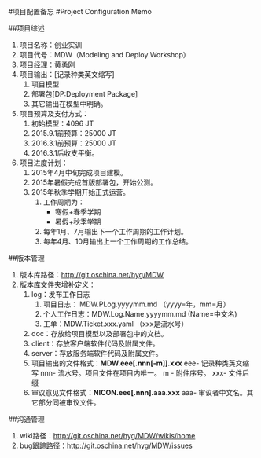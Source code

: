 #项目配置备忘
#Project Configuration Memo

##项目综述
1. 项目名称：创业实训
1. 项目代号：MDW（Modeling and Deploy Workshop）
1. 项目经理：黄勇刚
1. 项目输出：[记录种类英文缩写]
	1. 项目模型
	2. 部署包[DP:Deployment Package]
	3. 其它输出在模型中明确。
1. 项目预算及支付方式：
	1. 初始模型：4096 JT
	2. 2015.9.1前预算：25000 JT
	3. 2016.3.1前预算：25000 JT
	4. 2016.3.1后收支平衡。
1. 项目进度计划：
	1. 2015年4月中旬完成项目建模。
	2. 2015年暑假完成首版部署包，开始公测。
	3. 2015年秋季学期开始正式运营。
		1. 工作周期为：
			* 寒假+春季学期
			* 暑假+秋季学期
		2. 每年1月、7月输出下一个工作周期的工作计划。
		3. 每年4月、10月输出上一个工作周期的工作总结。

##版本管理
1. 版本库路径：http://git.oschina.net/hyg/MDW
2. 版本库文件夹增补定义：
	1. log：发布工作日志
		1. 项目日志： MDW.PLog.yyyymm.md  （yyyy=年，mm=月）
		2. 个人工作日志：MDW.Log.Name.yyyymm.md  (Name=中文名)
		3. 工单：MDW.Ticket.xxx.yaml   （xxx是流水号）
	2. doc：存放给项目模型以及部署包中的文档。
	3. client：存放客户端软件代码及附属文件。
	4. server：存放服务端软件代码及附属文件。
	5. 项目输出的文件格式：**MDW.eee[.nnn[-m]].xxx**
		eee- 记录种类英文缩写
		nnn- 流水号。项目文件在项目内唯一。
		m  - 附件序号。
		xxx- 文件后缀
	6. 审议意见文件格式：**NICON.eee[.nnn].aaa.xxx**
		aaa- 审议者中文名。其它部分同被审议文件。

##沟通管理
1. wiki路径：http://git.oschina.net/hyg/MDW/wikis/home  
1. bug跟踪路径：http://git.oschina.net/hyg/MDW/issues  